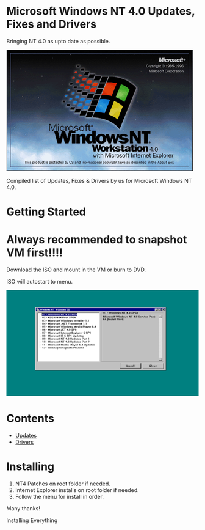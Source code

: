 # Microsoft Windows NT 4.0 Updates, Fixes and Drivers 

Bringing NT 4.0 as upto date as possible.

![Alt text](NT4Logo.png)


Compiled list of Updates, Fixes & Drivers by us for Microsoft Windows NT 4.0.

# **Getting Started**

# **Always recommended to snapshot VM first!!!!**

Download the ISO and mount in the VM or burn to DVD.

ISO will autostart to menu.

![Alt text](Screenshot1.png)



# **Contents**

- [Updates](https://github.com/InstallingEverything/WindowsNT4Updates-Fixes/blob/main/Updates.md)
- [Drivers](https://github.com/InstallingEverything/WindowsNT4Updates-Fixes/blob/main/Drivers.md)


# **Installing**

1. NT4 Patches on root folder if needed.
2. Internet Explorer installs on root folder if needed.
3. Follow the menu for install in order.

    
Many thanks!

Installing Everything
